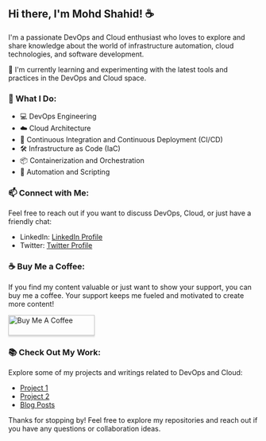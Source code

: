 ## Hi there, I'm Mohd Shahid! ☕️

I'm a passionate DevOps and Cloud enthusiast who loves to explore and share knowledge about the world of infrastructure automation, cloud technologies, and software development. 

🌱 I'm currently learning and experimenting with the latest tools and practices in the DevOps and Cloud space.

### 💼 What I Do:

- 💻 DevOps Engineering
- ☁️ Cloud Architecture
- 🚀 Continuous Integration and Continuous Deployment (CI/CD)
- 🛠 Infrastructure as Code (IaC)
- 📦 Containerization and Orchestration
- 🧰 Automation and Scripting

### 📫 Connect with Me:

Feel free to reach out if you want to discuss DevOps, Cloud, or just have a friendly chat:

- LinkedIn: [LinkedIn Profile](https://www.linkedin.com/in/your-username)
- Twitter: [Twitter Profile](https://twitter.com/your-username)

### ☕️ Buy Me a Coffee:

If you find my content valuable or just want to show your support, you can buy me a coffee. Your support keeps me fueled and motivated to create more content!

<a href="https://www.buymeacoffee.com/shahid1995g"><img src="https://www.buymeacoffee.com/assets/img/custom_images/orange_img.png" alt="Buy Me A Coffee" style="height: 41px !important;width: 174px !important;box-shadow: 0px 3px 2px 0px rgba(190, 190, 190, 0.5) !important;-webkit-box-shadow: 0px 3px 2px 0px rgba(190, 190, 190, 0.5) !important;" ></a>

### 📚 Check Out My Work:

Explore some of my projects and writings related to DevOps and Cloud:

- [Project 1](https://github.com/your-username/project-1)
- [Project 2](https://github.com/your-username/project-2)
- [Blog Posts](https://medium.com/@your-username)

Thanks for stopping by! Feel free to explore my repositories and reach out if you have any questions or collaboration ideas.
